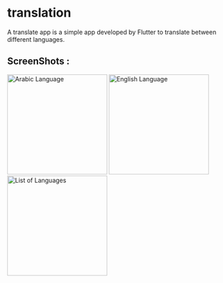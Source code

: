 # translation

A translate app is a simple app developed by Flutter to translate between different languages.

## ScreenShots :


<img width="230" alt="Arabic Language" src="https://user-images.githubusercontent.com/106339248/172706402-1fe3fa85-9071-4b02-8b7d-62990adc279c.png"> <img width="230" alt="English Language" src="https://user-images.githubusercontent.com/106339248/172706407-bd918eb6-863a-4f4a-980f-bdd763a330e2.png">
<img width="230" alt="List of Languages" src="https://user-images.githubusercontent.com/106339248/172706412-5df6494e-67ff-4ea3-8f83-c9ef2625a23c.png">
